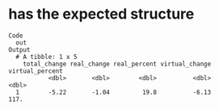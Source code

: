 # has the expected structure

    Code
      out
    Output
      # A tibble: 1 x 5
        total_change real_change real_percent virtual_change virtual_percent
               <dbl>       <dbl>        <dbl>          <dbl>           <dbl>
      1        -5.22       -1.04         19.8          -6.13            117.

